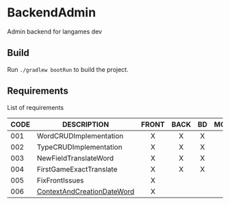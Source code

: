 # BackendAdmin
Admin backend for langames dev

## Build

Run `./gradlew bootRun` to build the project.

## Requirements

List of requirements

|CODE|DESCRIPTION|FRONT|BACK|BD |MOBILE|BRANCH|
|----|-----------|:---:|:--:|:-:|:----:|:----:|
|001|WordCRUDImplementation|X|X|X|-||
|002|TypeCRUDImplementation|X|X|X|-||
|003|NewFieldTranslateWord|X|X|X|-||
|004|FirstGameExactTranslate|X|X|X|-|004_FirstGameExactTranslate|
|005|FixFrontIssues|X|||-|005_FixFrontIssues|
|006|[ContextAndCreationDateWord](/docs/006_ContextAndCreationDateWord/006_ContextAndCreationDateWord.md)|X|||-|006_ContextAndCreationDateWord|